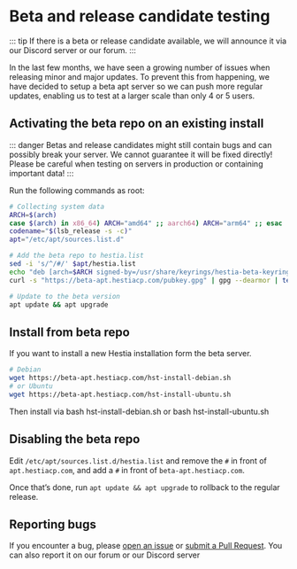 # Beta and release candidate testing

::: tip
If there is a beta or release candidate available, we will announce it via our Discord server or our forum.
:::

In the last few months, we have seen a growing number of issues when releasing minor and major updates. To prevent this from happening, we have decided to setup a beta apt server so we can push more regular updates, enabling us to test at a larger scale than only 4 or 5 users.

## Activating the beta repo on an existing install

::: danger
Betas and release candidates might still contain bugs and can possibly break your server. We cannot guarantee it will be fixed directly! Please be careful when testing on servers in production or containing important data!
:::

Run the following commands as root:

```bash
# Collecting system data
ARCH=$(arch)
case $(arch) in x86_64) ARCH="amd64" ;; aarch64) ARCH="arm64" ;; esac
codename="$(lsb_release -s -c)"
apt="/etc/apt/sources.list.d"

# Add the beta repo to hestia.list
sed -i 's/^/#/' $apt/hestia.list
echo "deb [arch=$ARCH signed-by=/usr/share/keyrings/hestia-beta-keyring.gpg] https://beta-apt.hestiacp.com/ $codename main" >> $apt/hestia.list
curl -s "https://beta-apt.hestiacp.com/pubkey.gpg" | gpg --dearmor | tee /usr/share/keyrings/hestia-beta-keyring.gpg > /dev/null 2>&1

# Update to the beta version
apt update && apt upgrade
```

## Install from beta repo

If you want to install a new Hestia installation form the beta server.

```bash
# Debian
wget https://beta-apt.hestiacp.com/hst-install-debian.sh
# or Ubuntu
wget https://beta-apt.hestiacp.com/hst-install-ubuntu.sh
```

Then install via bash hst-install-debian.sh or bash hst-install-ubuntu.sh

## Disabling the beta repo

Edit `/etc/apt/sources.list.d/hestia.list` and remove the `#` in front of `apt.hestiacp.com`, and add a `#` in front of `beta-apt.hestiacp.com`.

Once that’s done, run `apt update && apt upgrade` to rollback to the regular release.

## Reporting bugs

If you encounter a bug, please [open an issue](https://github.com/tuliocp/tuliocp/issues/new/choose) or [submit a Pull Request](https://github.com/tuliocp/tuliocp/pulls). You can also report it on our forum or our Discord server
